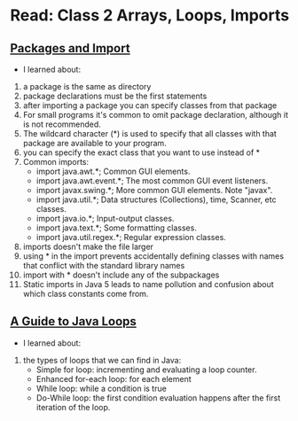 # Read: Class 2 Arrays, Loops, Imports

## [Packages and Import](https://perso.ensta-paris.fr/~diam/java/online/notes-java/language/10basics/import.html)

- I learned about:

1. a package is the same as directory
1. package declarations must be the first statements
1. after importing a package you can specify classes from that package
1. For small programs it's common to omit package declaration, although it is not recommended.
1. The wildcard character (\*) is used to specify that all classes with that package are available to your program.
1. you can specify the exact class that you want to use instead of \*
1. Common imports:
   - import java.awt.\*; Common GUI elements.
   - import java.awt.event.\*; The most common GUI event listeners.
   - import javax.swing.\*; More common GUI elements. Note "javax".
   - import java.util.\*; Data structures (Collections), time, Scanner, etc classes.
   - import java.io.\*; Input-output classes.
   - import java.text.\*; Some formatting classes.
   - import java.util.regex.\*; Regular expression classes.
1. imports doesn't make the file larger
1. using \* in the import prevents accidentally defining classes with names that conflict with the standard library names
1. import with \* doesn't include any of the subpackages
1. Static imports in Java 5 leads to name pollution and confusion about which class constants come from.

## [A Guide to Java Loops](https://www.baeldung.com/java-loops)

- I learned about:

1. the types of loops that we can find in Java:
   - Simple for loop: incrementing and evaluating a loop counter.
   - Enhanced for-each loop: for each element
   - While loop: while a condition is true
   - Do-While loop: the first condition evaluation happens after the first iteration of the loop.
